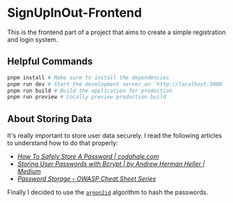 # SignUpInOut-Frontend

This is the frontend part of a project that aims to create a simple registration and login system.

## Helpful Commands

```bash
pnpm install # Make sure to install the dependencies
pnpm run dev # Start the development server on `http://localhost:3000`
pnpm run build # Build the application for production
pnpm run preview # Locally preview production build
```

## About Storing Data

It's really important to store user data securely. I read the following articles to understand how to do that properly:

- _[How To Safely Store A Password | codahale.com](https://codahale.com/how-to-safely-store-a-password/)_
- _[Storing User Passwords with Bcrypt | by Andrew Herman Heller | Medium](https://medium.com/@andrewhheller/storing-user-passwords-with-bcrypt-e3b7306b870a)_
- _[Password Storage - OWASP Cheat Sheet Series](https://cheatsheetseries.owasp.org/cheatsheets/Password_Storage_Cheat_Sheet.html)_

Finally I decided to use the [`argon2id`](https://cheatsheetseries.owasp.org/cheatsheets/Password_Storage_Cheat_Sheet.html#argon2id) algorithm to hash the passwords.
